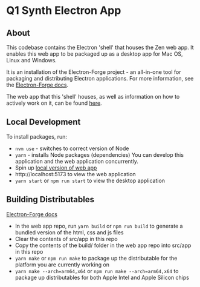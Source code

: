 # Q1 Synth Electron App
## About
This codebase contains the Electron 'shell' that houses the Zen web app. It enables this web app to be packaged up as a desktop app for Mac OS, Linux and Windows.

It is an installation of the Electron-Forge project - an all-in-one tool for packaging and distributing Electron applications. For more information, see the [Electron-Forge docs](https://www.electronforge.io/).

The web app that this 'shell' houses, as well as information on how to actively work on it, can be found [here](https://github.com/cephasteom/zen-3).

## Local Development
To install packages, run:
* `nvm use` - switches to correct version of Node
* `yarn` - installs Node packages (dependencies)
You can develop this application and the web application concurrently. 
* Spin up [local version of web app](https://github.com/cephasteom/zen-3) 
* http://localhost:5173 to view the web application
* `yarn start` or `npm run start` to view the desktop application

## Building Distributables
[Electron-Forge docs](https://www.electronforge.io/#building-distributables)

* In the web app repo, run `yarn build` or `npm run build` to generate a bundled version of the html, css and js files
* Clear the contents of src/app in this repo
* Copy the contents of the build/ folder in the web app repo into src/app in this repo
* `yarn make` or `npm run make` to package up the distributable for the platform you are currently working on
* `yarn make --arch=arm64,x64` or `npm run make --arch=arm64,x64` to package up distributables for both Apple Intel and Apple Silicon chips